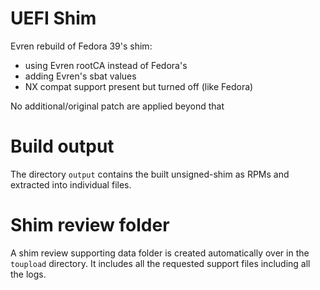 
# UEFI Shim

Evren rebuild of Fedora 39's shim:
- using Evren rootCA instead of Fedora's
- adding Evren's sbat values
- NX compat support present but turned off (like Fedora)

No additional/original patch are applied beyond that

# Build output

The directory `output` contains the built unsigned-shim as RPMs
and extracted into individual files.

# Shim review folder

A shim review supporting data folder is created automatically
over in the `toupload` directory. It includes all the requested
support files including all the logs.
